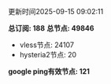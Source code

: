 更新时间2025-09-15 09:02:11

**总订阅: 188**
**总节点: 49846**
- vless节点: 24107
- hysteria2节点: 20

**google ping有效节点: 121**
